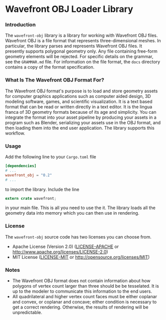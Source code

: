 # Wavefront OBJ Loader Library
### Introduction
The `wavefront-obj` library is a library for working with Wavefront OBJ files. Wavefront OBJ is a file format that represents three-dimensional meshes. In particular, the library parses and represents Wavefront OBJ files. It presently supports polygonal geometry only. Any file containing free-form geometry elements will be rejected. For specific details on the grammar, see the `GRAMMAR.md` file. For information on the file format, the `docs` directory contains a copy of the format specification.

### What Is The Wavefront OBJ Format For?
The Wavefront OBJ format's purpose is to load and store geometry assets for computer graphics applications such as computer aided design, 3D modeling software, games, and scientific visualization. It is a text based format that can be read or written directly in a text editor. It is the lingua franca of 3D geometry formats because of its age and simplicity. You can integrate the format into your asset pipeline by producing your assets in a program such as Blender, serializing your assets use in the OBJ format, and then loading them into the end user application. The library supports this workflow.

### Usage
Add the following line to your `Cargo.toml` file
```toml
[dependencies]
# ...
wavefront_obj = "0.2"
# ...
```
to import the library. Include the line
```rust
extern crate wavefront;
```
in your main file. This is all you need to use the it. The library loads all the geometry data into memory which you can then use in rendering.

### License
The `wavefront-obj` source code has two licenses you can choose from.
* Apache License (Version 2.0) ([LICENSE-APACHE](LICENSE-APACHE) or http://www.apache.org/licenses/LICENSE-2.0)
* MIT License ([LICENSE-MIT](LICENSE-MIT) or http://opensource.org/licenses/MIT)

### Notes
* The Wavefront OBJ format does not contain information about how polygons of vertex count larger than three should be be tesselated. It is up to the modeler to communicate this information to the end users.
* All quadrilateral and higher vertex count faces must be either coplanar and convex, or coplanar and concave; either condition is necessary to get a correct rendering. Otherwise, the results of rendering will be unpredictable.